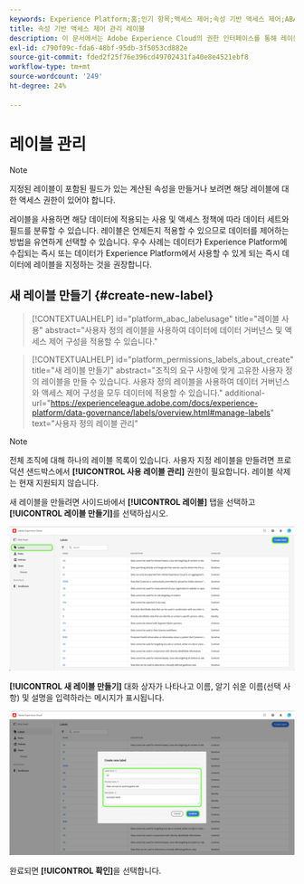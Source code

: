 ```yaml
---
keywords: Experience Platform;홈;인기 항목;액세스 제어;속성 기반 액세스 제어;ABAC
title: 속성 기반 액세스 제어 관리 레이블
description: 이 문서에서는 Adobe Experience Cloud의 권한 인터페이스를 통해 레이블을 관리하는 방법에 대한 정보를 제공합니다
exl-id: c790f09c-fda6-48bf-95db-3f5053cd882e
source-git-commit: fded2f25f76e396cd49702431fa40e8e4521ebf8
workflow-type: tm+mt
source-wordcount: '249'
ht-degree: 24%

---
```


# 레이블 관리

>[!NOTE]
>
>지정된 레이블이 포함된 필드가 있는 계산된 속성을 만들거나 보려면 해당 레이블에 대한 액세스 권한이 있어야 합니다.

레이블을 사용하면 해당 데이터에 적용되는 사용 및 액세스 정책에 따라 데이터 세트와 필드를 분류할 수 있습니다. 레이블은 언제든지 적용할 수 있으므로 데이터를 제어하는 방법을 유연하게 선택할 수 있습니다. 우수 사례는 데이터가 Experience Platform에 수집되는 즉시 또는 데이터가 Experience Platform에서 사용할 수 있게 되는 즉시 데이터에 레이블을 지정하는 것을 권장합니다.

## 새 레이블 만들기 {#create-new-label}

>[!CONTEXTUALHELP]
>id="platform_abac_labelusage"
>title="레이블 사용"
>abstract="사용자 정의 레이블을 사용하여 데이터에 데이터 거버넌스 및 액세스 제어 구성을 적용할 수 있습니다."

>[!CONTEXTUALHELP]
>id="platform_permissions_labels_about_create"
>title="새 레이블 만들기"
>abstract="조직의 요구 사항에 맞게 고유한 사용자 정의 레이블을 만들 수 있습니다. 사용자 정의 레이블을 사용하여 데이터 거버넌스와 액세스 제어 구성을 모두 데이터에 적용할 수 있습니다."
>additional-url="https://experienceleague.adobe.com/docs/experience-platform/data-governance/labels/overview.html#manage-labels" text="사용자 정의 레이블 관리"

>[!NOTE]
>
>전체 조직에 대해 하나의 레이블 목록이 있습니다. 사용자 지정 레이블을 만들려면 프로덕션 샌드박스에서 **[!UICONTROL 사용 레이블 관리]** 권한이 필요합니다. 레이블 삭제는 현재 지원되지 않습니다.

새 레이블을 만들려면 사이드바에서 **[!UICONTROL 레이블]** 탭을 선택하고 **[!UICONTROL 레이블 만들기]**&#x200B;를 선택하십시오.

![flac-new-label](../../images/flac-ui/create-label.png)

**[!UICONTROL 새 레이블 만들기]** 대화 상자가 나타나고 이름, 알기 쉬운 이름(선택 사항) 및 설명을 입력하라는 메시지가 표시됩니다.

![new-label-info](../../images/flac-ui/new-label-info.png)

완료되면 **[!UICONTROL 확인]**&#x200B;을 선택합니다.
